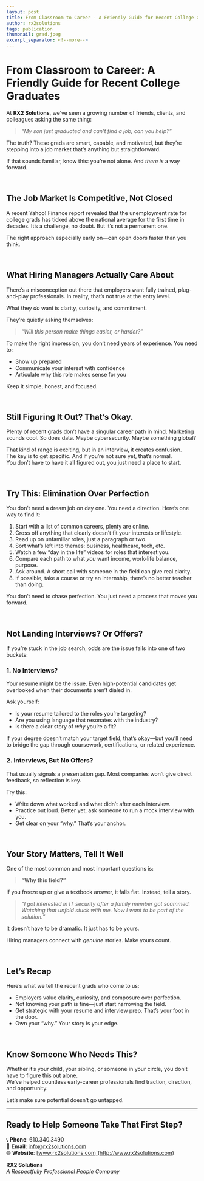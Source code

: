 ```yaml
---
layout: post
title: From Classroom to Career - A Friendly Guide for Recent College Graduates
author: rx2solutions
tags: publication
thumbnail: grad.jpeg
excerpt_separator: <!--more-->
---
```

# From Classroom to Career: A Friendly Guide for Recent College Graduates

At **RX2 Solutions**, we’ve seen a growing number of friends, clients, and colleagues asking the same thing:

> *“My son just graduated and can’t find a job, can you help?”*<!--more-->

The truth? These grads are smart, capable, and motivated, but they’re stepping into a job market that’s anything but straightforward.  

If that sounds familiar, know this: you’re not alone. And *there is* a way forward.

<BR>

## The Job Market Is Competitive, Not Closed

A recent Yahoo! Finance report revealed that the unemployment rate for college grads has ticked above the national average for the first time in decades. It’s a challenge, no doubt. But it’s not a permanent one.

The right approach especially early on—can open doors faster than you think.

<BR>

## What Hiring Managers Actually Care About

There’s a misconception out there that employers want fully trained, plug-and-play professionals. In reality, that’s not true at the entry level.

What they *do* want is clarity, curiosity, and commitment.

They’re quietly asking themselves:  
> *“Will this person make things easier, or harder?”*

To make the right impression, you don’t need years of experience. You need to:
- Show up prepared
- Communicate your interest with confidence
- Articulate why this role makes sense for you

Keep it simple, honest, and focused.

<BR>

## Still Figuring It Out? That’s Okay.

Plenty of recent grads don’t have a singular career path in mind. Marketing sounds cool. So does data. Maybe cybersecurity. Maybe something global?

That kind of range is exciting, but in an interview, it creates confusion.  
The key is to get specific. And if you’re not sure yet, that’s normal.  
You don’t have to have it all figured out, you just need a place to start.

<BR>

## Try This: Elimination Over Perfection

You don’t need a dream job on day one. You need a direction. Here’s one way to find it:

1. Start with a list of common careers, plenty are online.
2. Cross off anything that clearly doesn’t fit your interests or lifestyle.
3. Read up on unfamiliar roles, just a paragraph or two.
4. Sort what’s left into themes: business, healthcare, tech, etc.
5. Watch a few “day in the life” videos for roles that interest you.
6. Compare each path to what *you* want income, work-life balance, purpose.
7. Ask around. A short call with someone in the field can give real clarity.
8. If possible, take a course or try an internship, there’s no better teacher than doing.

You don’t need to chase perfection. You just need a process that moves you forward.

<BR>

## Not Landing Interviews? Or Offers?

If you’re stuck in the job search, odds are the issue falls into one of two buckets:

### 1. **No Interviews?**  
Your resume might be the issue. Even high-potential candidates get overlooked when their documents aren’t dialed in.

Ask yourself:
- Is your resume tailored to the roles you’re targeting?
- Are you using language that resonates with the industry?
- Is there a clear story of *why* you’re a fit?

If your degree doesn’t match your target field, that’s okay—but you’ll need to bridge the gap through coursework, certifications, or related experience.

### 2. **Interviews, But No Offers?**  
That usually signals a presentation gap. Most companies won’t give direct feedback, so reflection is key.

Try this:
- Write down what worked and what didn’t after each interview.
- Practice out loud. Better yet, ask someone to run a mock interview with you.
- Get clear on your “why.” That’s your anchor.

<BR>

## Your Story Matters, Tell It Well

One of the most common and most important questions is:

> **“Why this field?”**

If you freeze up or give a textbook answer, it falls flat. Instead, tell a story.

> *“I got interested in IT security after a family member got scammed. Watching that unfold stuck with me. Now I want to be part of the solution.”*

It doesn’t have to be dramatic. It just has to be yours.

Hiring managers connect with *genuine* stories. Make yours count.

<BR>

## Let’s Recap

Here’s what we tell the recent grads who come to us:

- Employers value clarity, curiosity, and composure over perfection.
- Not knowing your path is fine—just start narrowing the field.
- Get strategic with your resume and interview prep. That’s your foot in the door.
- Own your “why.” Your story is your edge.

<BR>

## Know Someone Who Needs This?

Whether it’s your child, your sibling, or someone in your circle, you don’t have to figure this out alone.  
We’ve helped countless early-career professionals find traction, direction, and opportunity.

Let’s make sure potential doesn’t go untapped.

---

## Ready to Help Someone Take That First Step?

📞 **Phone**: 610.340.3490  
📧 **Email**: [info@rx2solutions.com](mailto:info@rx2solutions.com)  
🌐 **Website**: [www.rx2solutions.com](http://www.rx2solutions.com)

**RX2 Solutions**  
*A Respectfully Professional People Company*
